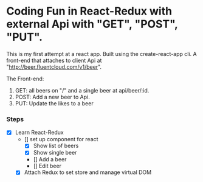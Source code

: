 # Coding Fun in React-Redux with external Api with "GET", "POST", "PUT".

This is my first attempt at a react app.
Built using the create-react-app cli.
A front-end that attaches to client Api at "http://beer.fluentcloud.com/v1/beer".

The Front-end:
1. GET: all beers on "/" and a single beer at api/beer/:id.
2. POST: Add a new beer to Api.
3. PUT: Update the likes to a beer


### Steps
* [x] Learn React-Redux
  * [] set up component for react
    * [x] Show list of beers
    * [x] Show single beer
    * [] Add a beer
    * [] Edit beer
  * [x] Attach Redux to set store and manage  virtual DOM
